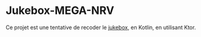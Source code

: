 # Jukebox-MEGA-NRV
Ce projet est une tentative de recoder le [jukebox](https://github.com/khatharsis42/jukebox-ultra-nrv), en Kotlin, en utilisant Ktor.
